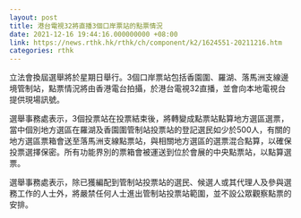 ```yaml
---
layout: post
title: 港台電視32將直播3個口岸票站的點票情況
date: 2021-12-16 19:44:16.000000000 +08:00
link: https://news.rthk.hk/rthk/ch/component/k2/1624551-20211216.htm
categories: rthk
---
```


立法會換屆選舉將於星期日舉行。3個口岸票站包括香園圍、羅湖、落馬洲支線邊境管制站，點票情況將由香港電台拍攝，於港台電視32直播，並會向本地電視台提供現場訊號。

選舉事務處表示，3個投票站在投票結束後，將轉變成點票站點算地方選區選票，當中個別地方選區在羅湖及香園圍管制站投票站的登記選民如少於500人，有關的地方選區票箱會送至落馬洲支線點票站，與相關地方選區的選票混合點算，以確保投票選擇保密。所有功能界別的票箱會被運送到位於會展的中央點票站，以點算選票。
 
選舉事務處表示，除已獲編配到管制站投票站的選民、候選人或其代理人及參與選務工作的人士外，將嚴禁任何人士進出管制站投票站範圍，並不設公眾觀察點票的安排。
